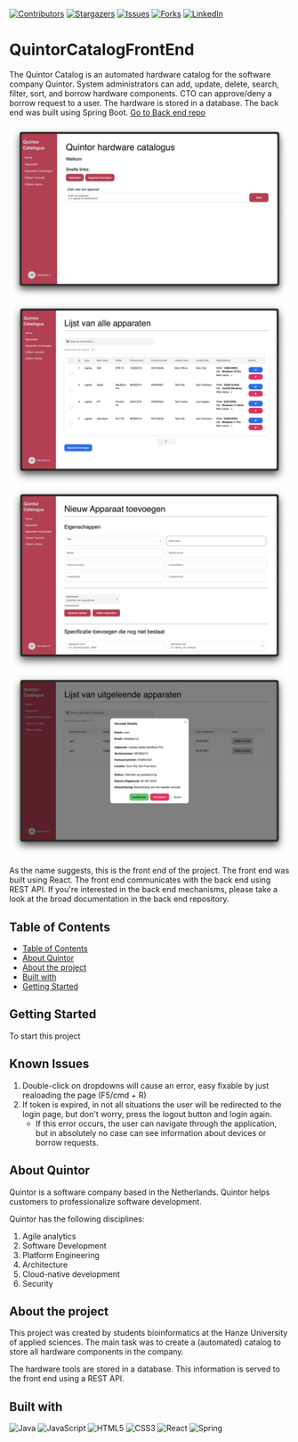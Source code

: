 [![Contributors][contributors-shield]][contributors-url]
[![Stargazers][stars-shield]][stars-url]
[![Issues][issues-shield]][issues-url]
[![Forks][forks-shield]][forks-url]
[![LinkedIn][linkedin-shield]][linkedin-url]

# QuintorCatalogFrontEnd

The Quintor Catalog is an automated hardware catalog for the software company Quintor. System administrators can add, update, delete, search, filter, sort, and borrow hardware components.
CTO can approve/deny a borrow request to a user. The hardware is stored in a database. The back end was built using Spring Boot. [Go to Back end repo](https://github.com/MarkStreek/QuintorCatalogBackEnd)

![Screenshot1](frontend/public/screenshots/welkom.png)
![Screenshot2](frontend/public/screenshots/lijstvanapparaten.png)
![Screenshot3](frontend/public/screenshots/apparaattoevoegen.png)
![Screenshot4](frontend/public/screenshots/verzoekgoedkeuren.png)

As the name suggests, this is the front end of the project. The front end was built using React. The front end communicates with the back end using REST API.
If you're interested in the back end mechanisms, please take a look at the broad documentation in the back end repository.

[//]: # (<div align="center">)

[//]: # (  <a href="https://github.com/MarkStreek/QuintorCatalogFrontEnd">)

[//]: # (    <img src="https://quintor.nl/wp-content/uploads/2022/08/logo-square.png" alt="Logo" width="100" height="100">)

[//]: # (  </a>)

[//]: # (  <a href="https://github.com/MarkStreek/QuintorCatalogFrontEnd">)

[//]: # (    <img src="https://www.heeredwinger.nl/wp-content/uploads/2019/12/Logo-Hanze.jpg" alt="Logo" width="250" height="100">)

[//]: # (  </a>)

[//]: # (<h1 align="center">QuintorCatalogFrontEnd</h3>)

[//]: # ()
[//]: # (  <p align="center">)

[//]: # (    Automated hardware catalog for the software company Quintor)

[//]: # (    <br />)

[//]: # (    <a href="https://github.com/github_username/repo_name"><strong>Explore the docs »</strong></a>)

[//]: # (    <br />)

[//]: # (    <br />)

[//]: # (    <a href="https://github.com/github_username/repo_name">View Demo</a>)

[//]: # (    ·)

[//]: # (    <a href="https://github.com/github_username/repo_name/issues">Report Bug</a>)

[//]: # (    ·)

[//]: # (    <a href="https://github.com/github_username/repo_name/issues">Request Feature</a>)

[//]: # (  </p>)

[//]: # (</div>)

## Table of Contents

- [Table of Contents](#table-of-contents)
- [About Quintor](#about-quintor)
- [About the project](#about-the-project)
- [Built with](#built-with)
- [Getting Started](#getting-started)

## Getting Started

To start this project

## Known Issues

1. Double-click on dropdowns will cause an error, easy fixable by just realoading the page (F5/cmd + R)
2. If token is expired, in not all situations the user will be redirected to the login page, but don't worry, press the logout button and login again.
    - If this error occurs, the user can navigate through the application, but in absolutely no case can see information about devices or borrow requests.

## About Quintor

Quintor is a software company based in the Netherlands. Quintor helps customers to professionalize software development.

Quintor has the following disciplines:

1. Agile analytics
2. Software Development
3. Platform Engineering
4. Architecture
5. Cloud-native development
6. Security

## About the project

This project was created by students bioinformatics at the Hanze University of applied sciences. The main task was to create a (automated) catalog to store all hardware components in the company.

The hardware tools are stored in a database. This information is served to the front end using a REST API.

## Built with

![Java](https://img.shields.io/badge/java-%23ED8B00.svg?style=for-the-badge&logo=openjdk&logoColor=white)
![JavaScript](https://img.shields.io/badge/javascript-%23323330.svg?style=for-the-badge&logo=javascript&logoColor=%23F7DF1E)
![HTML5](https://img.shields.io/badge/html5-%23E34F26.svg?style=for-the-badge&logo=html5&logoColor=white)
![CSS3](https://img.shields.io/badge/css3-%231572B6.svg?style=for-the-badge&logo=css3&logoColor=white)
![React](https://img.shields.io/badge/react-%2320232a.svg?style=for-the-badge&logo=react&logoColor=%2361DAFB)
![Spring](https://img.shields.io/badge/spring-%236DB33F.svg?style=for-the-badge&logo=spring&logoColor=white)


<!-- Markdown Links -->
[contributors-shield]: https://img.shields.io/github/contributors/MarkStreek/QuintorCatalogFrontEnd.svg?style=for-the-badge
[contributors-url]: https://github.com/MarkStreek/QuintorCatalogFrontEnd/graphs/contributors
[stars-shield]: https://img.shields.io/github/stars/MarkStreek/QuintorCatalogFrontEnd.svg?style=for-the-badge
[stars-url]: https://github.com/MarkStreek/QuintorCatalogFrontEnd/stargazers
[issues-shield]: https://img.shields.io/github/issues/MarkStreek/QuintorCatalogFrontEnd.svg?style=for-the-badge
[issues-url]: https://github.com/MarkStreek/QuintorCatalogFrontEnd/issues
[linkedin-shield]: https://img.shields.io/badge/-LinkedIn-black.svg?style=for-the-badge&logo=linkedin&colorB=555
[linkedin-url]: https://www.linkedin.com/company/quintor/
[forks-shield]: https://img.shields.io/github/forks/MarkStreek/QuintorCatalogFrontEnd.svg?style=for-the-badge
[forks-url]: https://github.com/MarkStreek/QuintorCatalogFrontEnd/network/members
